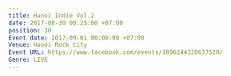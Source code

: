 ```yaml
---
title: Hanoi Indie Vol.2
date: 2017-08-30 00:25:00 +07:00
position: 30
Event date: 2017-09-01 00:00:00 +07:00
Venue: Hanoi Rock City
Event URL: https://www.facebook.com/events/1896244320637520/
Genre: LIVE
---
```


